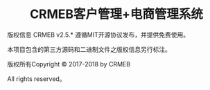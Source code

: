 <h1 align="center"> CRMEB客户管理+电商管理系统</h1> 

版权信息
CRMEB v2.5.* 遵循MIT开源协议发布，并提供免费使用。

本项目包含的第三方源码和二进制文件之版权信息另行标注。

版权所有Copyright © 2017-2018 by CRMEB 

All rights reserved。
